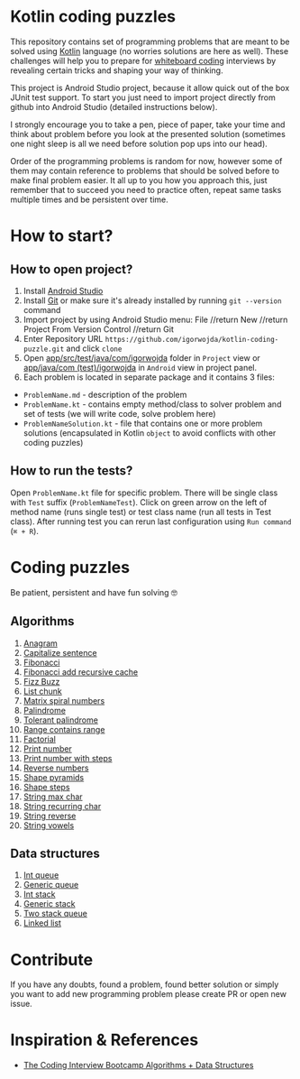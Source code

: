 # Kotlin coding puzzles
This repository contains set of programming problems that are meant to be solved using [Kotlin](https://kotlinlang.org/) language (no
worries solutions are here as well). These challenges will help you to prepare for
[whiteboard coding](https://www.quora.com/What-is-whiteboard-coding) interviews by revealing certain tricks and shaping your way of
thinking.

This project is Android Studio project, because it allow quick out of the box JUnit test support. To start you just need to import project
directly from github into Android Studio (detailed instructions below).

I strongly encourage you to take a pen, piece of paper, take your time and think about problem before you look at the presented solution
(sometimes one night sleep is all we need before solution pop ups into our head).

Order of the programming problems is random for now, however some of them may contain reference to problems that should be solved before to
make final problem easier. It all up to you how you approach this, just remember that to succeed you need to practice often, repeat same
tasks multiple times and be persistent over time.
# How to start?
## How to open project?
1. Install [Android Studio](https://developer.android.com/studio/)
2. Install [Git](https://git-scm.com/downloads) or make sure it's already installed by running `git --version` command
3. Import project by using Android Studio menu: File //return New //return Project From Version Control //return Git
4. Enter Repository URL `https://github.com/igorwojda/kotlin-coding-puzzle.git`  and click `clone`
5. Open [app/src/test/java/com/igorwojda](app/src/test/java/com/igorwojda/) folder in `Project` view or
   [app/java/com (test)/igorwojda](app/src/test/java/com/igorwojda/) in `Android` view in project panel.
7. Each problem is located in separate package and it contains 3 files:
* `ProblemName.md` - description of the problem
* `ProblemName.kt` - contains empty method/class to solver problem and set of tests (we will write code, solve problem here)
* `ProblemNameSolution.kt` - file that contains one or more problem solutions (encapsulated in Kotlin `object` to avoid conflicts with other
coding puzzles)

## How to run the tests?
Open `ProblemName.kt` file for specific problem. There will be single class with `Test` suffix (`ProblemNameTest`). Click on green arrow
on the left of method name (runs single test) or test class name (run all tests in Test class). After running test you can rerun last
configuration using `Run command` (`⌘ + R`).

# Coding puzzles
Be patient, persistent and have fun solving 🤓

## Algorithms
1. [Anagram](app/src/test/java/com/igorwojda/codingpuzzle/anagram/Anagram.md)
1. [Capitalize sentence](app/src/test/java/com/igorwojda/codingpuzzle/calitalisesentence/CapitalizeSentence.md)
1. [Fibonacci](app/src/test/java/com/igorwojda/codingpuzzle/fibonacci/classic/Fibonacci.md)
1. [Fibonacci add recursive cache](app/src/test/java/com/igorwojda/codingpuzzle/fibonacci/classic/Fibonacci.md)
1. [Fizz Buzz](app/src/test/java/com/igorwojda/codingpuzzle/fizzbuzz/FizzBuzz.md)
1. [List chunk](app/src/test/java/com/igorwojda/codingpuzzle/listchunk/ListChunk.md)
1. [Matrix spiral numbers](app/src/test/java/com/igorwojda/codingpuzzle/matrix/spiralnumbers/SpiralNumbers.md)
1. [Palindrome](app/src/test/java/com/igorwojda/codingpuzzle/palindrome/classic/Palindrome.md)
1. [Tolerant palindrome](app/src/test/java/com/igorwojda/codingpuzzle/palindrome/tolerant/TolerantPalindrome.md)
1. [Range contains range](app/src/test/java/com/igorwojda/codingpuzzle/rangecontainsrange/RangeContainsRange.md)
1. [Factorial](app/src/test/java/com/igorwojda/codingpuzzle/factorial/Factorial.md)
1. [Print number](app/src/test/java/com/igorwojda/codingpuzzle/printnumber/classic/PrintNumber.md)
1. [Print number with steps](app/src/test/java/com/igorwojda/codingpuzzle/printnumber/steps/PrintNumberWithSteps.md)
1. [Reverse numbers](app/src/test/java/com/igorwojda/codingpuzzle/reverseint/ReverseInt.md)
1. [Shape pyramids](app/src/test/java/com/igorwojda/codingpuzzle/shape/pyramids/Pyramids.md)
1. [Shape steps](app/src/test/java/com/igorwojda/codingpuzzle/shape/steps/Steps.md)
1. [String max char](app/src/test/java/com/igorwojda/codingpuzzle/string/maxchar/MaxChar.md)
1. [String recurring char](app/src/test/java/com/igorwojda/codingpuzzle/string/recurringchar/RecurringChar.md)
1. [String reverse](app/src/test/java/com/igorwojda/codingpuzzle/string/reverse/Reverse.md)
1. [String vowels](app/src/test/java/com/igorwojda/codingpuzzle/string/vowels/Vowels.md)

## Data structures
1. [Int queue](app/src/test/java/com/igorwojda/datastructure/queue/int/IntQueue.md)
1. [Generic queue](app/src/test/java/com/igorwojda/datastructure/queue/generic/GenericQueue.md)
1. [Int stack](app/src/test/java/com/igorwojda/datastructure/stack/int/IntStack.md)
1. [Generic stack](app/src/test/java/com/igorwojda/datastructure/stack/generic/GenericStack.md)
1. [Two stack queue](app/src/test/java/com/igorwojda/datastructure/queue/twostack/TwoStackQueue.md)
1. [Linked list](app/src/test/java/com/igorwojda/datastructure/linkedlist/base/LinkedList.md)

# Contribute
If you have any doubts, found a problem, found better solution or simply you want to add new programming problem please create PR
or open new issue.

# Inspiration & References
* [The Coding Interview Bootcamp Algorithms + Data Structures](https://www.udemy.com/coding-interview-bootcamp-algorithms-and-data-structure/)
